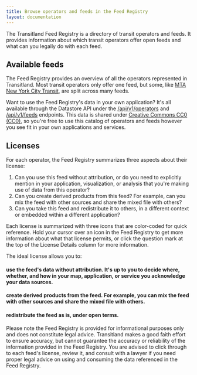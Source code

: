 ```yaml
---
title: Browse operators and feeds in the Feed Registry
layout: documentation
---
```


The Transitland Feed Registry is a directory of transit operators and feeds. It provides information about which transit operators offer open feeds and what can you legally do with each feed.

## Available feeds

The Feed Registry provides an overview of all the operators represented in Transitland. Most transit operators only offer one feed, but some, like [MTA New York City Transit](https://transit.land/feed-registry/operators/o-dr5r-nyct), are split across many feeds.

Want to use the Feed Registry's data in your own application? It's all available through the Datastore API under the [/api/v1/operators](https://transit.land/api/v1/operators) and [/api/v1/feeds](https://transit.land/api/v1/feeds) endpoints. This data is shared under [Creative Commons CC0 (CC0)](https://creativecommons.org/publicdomain/zero/1.0/legalcode), so you're free to use this catalog of operators and feeds however you see fit in your own applications and services.

## Licenses

For each operator, the Feed Registry summarizes three aspects about their license:

1. Can you use this feed without attribution, or do you need to explicitly mention in your application, visualization, or analysis that you're making use of data from this operator?
2. Can you create derived products from this feed? For example, can you mix the feed with other sources and share the mixed file with others?
3. Can you take this feed and redistribute it to others, in a different context or embedded within a different application?

Each license is summarized with three icons that are color-coded for quick reference. Hold your cursor over an icon in the Feed Registry to get more information about what that license permits, or click the question mark at the top of the License Details column for more information.

The ideal license allows you to:

<div class="license-attr">
  <h4 style="clear: both;"><div class="not-requires-attr"></div> use the feed's data without attribution. It's up to you to decide where, whether, and how in your map, application, or service you acknowledge your data sources.</h4>
  <h4 style="clear: both;"><div class="allow-derivation"></div> create derived products from the feed. For example, you can mix the feed with other sources and share the mixed file with others.</h4>
  <h4 style="clear: both;"><div class="allow-redistribution"></div> redistribute the feed as is, under open terms.</h4>
</div>

Please note the Feed Registry is provided for informational purposes only and does not constitute legal advice. Transitland makes a good faith effort to ensure accuracy, but cannot guarantee the accuracy or reliability of the information provided in the Feed Registry. You are advised to click through to each feed's license, review it, and consult with a lawyer if you need proper legal advice on using and consuming the data referenced in the Feed Registry.
